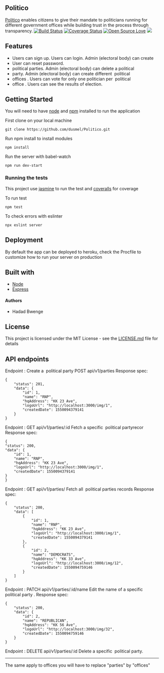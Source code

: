 ## Politico
 [Politico](http://politiqo.herokuapp.com) enables citizens to give their mandate to politicians running for different government offices while building trust in the process through transparency.
[![Build Status](https://travis-ci.org/dusmel/Politico.svg?branch=develop)](https://travis-ci.org/dusmel/Politico) [![Coverage Status](https://coveralls.io/repos/github/dusmel/Politico/badge.svg?branch=chore-integrate-coveralls-163848508)](https://coveralls.io/github/dusmel/Politico?branch=chore-integrate-coveralls-163848508) [![Open Source Love](https://badges.frapsoft.com/os/mit/mit.svg?v=102)](https://github.com/dusmel/Politico/blob/develop/LICENSE.md) ![](https://img.shields.io/npm/v/npm.svg?style=flat)
 
## Features

 - Users can sign up. Users can login. Admin (electoral body) can create
 - User can reset password.
 - political parties. Admin (electoral body) can delete a political
 -  party. Admin (electoral body) can create different ​ political
 -  offices​ . Users can vote for only one politician per ​ political
 -  office​ . Users can see the results of election.


## Getting Started

You will need to have [node](https://nodejs.org/en/) and [npm](https://www.npmjs.com/get-npm) installed to run the application

First clone on your local machine

    git clone https://github.com/dusmel/Politico.git
Run npm install to install modules 

    npm install
Run the server with babel-watch

    npm run dev-start
### Running the tests
This project use [jasmine](https://jasmine.github.io/) to run the test and [coveralls](https://docs.travis-ci.com/user/coveralls/) for coverage

To  run test 

    npm test
  To check errors with eslinter
  

    npx eslint server
##  Deployment
By default the app can be deployed to heroku, check the Procfile to customize how to run your server on production

##  Built with

 - [Node](https://nodejs.org/en/)
 - [Express](https://www.npmjs.com/package/express)
 
####  Authors
 - Hadad Bwenge
##  License
This project is licensed under the MIT License - see the [LICENSE.md](https://github.com/dusmel/Politico/blob/develop/LICENSE.md) file for details

##  API endpoints
Endpoint​ : Create a ​ political party​ 
 POST api/v1/parties
Response spec:

    {
	    "status": 201,
	    "data": {
	        "id": 1,
	        "name": "RNP",
	        "hqAddress": "KK 23 Ave",
	        "logoUrl": "http://localhost:3000/img/1",
	        "createdDate": 1550094379141
	    }
    }

Endpoint​ : GET api/v1/parties/:id
Fetch a specific ​ political party​ recor
Response spec:

    {
    "status": 200,
    "data": {
        "id": 1,
        "name": "RNP",
        "hqAddress": "KK 23 Ave",
        "logoUrl": "http://localhost:3000/img/1",
        "createdDate": 1550094379141
    }
    }

Endpoint​ : GET api/v1/parties/
Fetch all ​ political parties​ records
Response spec:

    {
	    "status": 200,
	    "data": [
	        {
	            "id": 1,
	            "name": "RNP",
	            "hqAddress": "KK 23 Ave",
	            "logoUrl": "http://localhost:3000/img/1",
	            "createdDate": 1550094379141
	        },
	        {
	            "id": 2,
	            "name": "DEMOCRATS",
	            "hqAddress": "KK 33 Ave",
	            "logoUrl": "http://localhost:3000/img/12",
	            "createdDate": 1550094759146
	        }
	    ]
    }

Endpoint​ : PATCH api/v1/parties/:id/name
Edit the name of a specific ​ political party​ .
Response spec:

    {
	    "status": 200,
	    "data": {
	        "id": 2,
	        "name": "REPUBLICAN",
	        "hqAddress": "KK 56 Ave",
	        "logoUrl": "http://localhost:3000/img/32",
	        "createdDate": 1550094759146
	    }
	}

Endpoint​ : DELETE  api/v1/parties/:id
Delete a specific ​ political party.

-----------------
The same apply to offices you will have to replace "parties" by "offices"